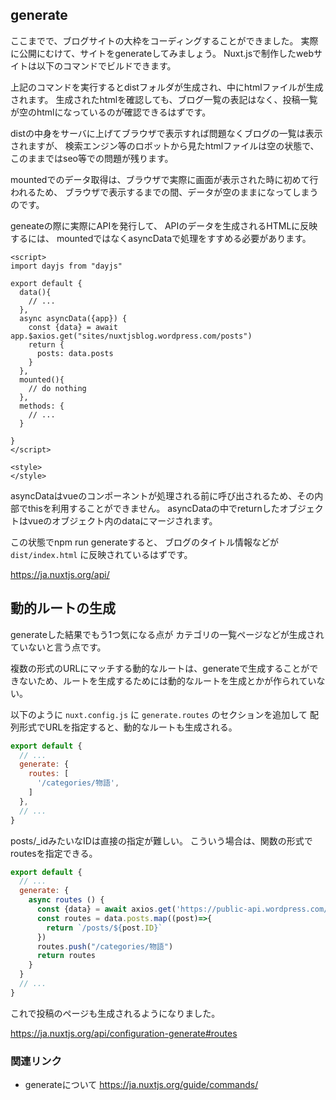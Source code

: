 ## generate 

ここまでで、ブログサイトの大枠をコーディングすることができました。
実際に公開にむけて、サイトをgenerateしてみましょう。
Nuxt.jsで制作したwebサイトは以下のコマンドでビルドできます。


上記のコマンドを実行するとdistフォルダが生成され、中にhtmlファイルが生成されます。
生成されたhtmlを確認しても、ブログ一覧の表記はなく、投稿一覧が空のhtmlになっているのが確認できるはずです。

distの中身をサーバに上げてブラウザで表示すれば問題なくブログの一覧は表示されますが、
検索エンジン等のロボットから見たhtmlファイルは空の状態で、このままではseo等での問題が残ります。

mountedでのデータ取得は、ブラウザで実際に画面が表示された時に初めて行われるため、
ブラウザで表示するまでの間、データが空のままになってしまうのです。

geneateの際に実際にAPIを発行して、
APIのデータを生成されるHTMLに反映するには、
mountedではなくasyncDataで処理をすすめる必要があります。

```vue
<script>
import dayjs from "dayjs"

export default {
  data(){
    // ...
  },
  async asyncData({app}) {
    const {data} = await app.$axios.get("sites/nuxtjsblog.wordpress.com/posts")
    return {
      posts: data.posts
    }
  },
  mounted(){
    // do nothing
  },
  methods: {
    // ...
  }

}
</script>

<style>
</style>

```

asyncDataはvueのコンポーネントが処理される前に呼び出されるため、その内部でthisを利用することができません。
asyncDataの中でreturnしたオブジェクトはvueのオブジェクト内のdataにマージされます。

この状態でnpm run generateすると、
ブログのタイトル情報などが `dist/index.html` に反映されているはずです。

https://ja.nuxtjs.org/api/

## 動的ルートの生成

generateした結果でもう1つ気になる点が  カテゴリの一覧ページなどが生成されていないと言う点です。

複数の形式のURLにマッチする動的なルートは、generateで生成することができないため、ルートを生成するためには動的なルートを生成とかが作られていない。

以下のように `nuxt.config.js` に
`generate.routes` のセクションを追加して
配列形式でURLを指定すると、動的なルートも生成される。

```js
export default {
  // ...
  generate: {
    routes: [
      '/categories/物語',
    ]
  },
  // ...
}
```

posts/_idみたいなIDは直接の指定が難しい。
こういう場合は、関数の形式でroutesを指定できる。

```js
export default {
  // ...
  generate: {
    async routes () {
      const {data} = await axios.get('https://public-api.wordpress.com/rest/v1.1/sites/nuxtjsblog.wordpress.com/posts')
      const routes = data.posts.map((post)=>{
        return `/posts/${post.ID}`
      })
      routes.push("/categories/物語")
      return routes
    }
  }
  // ...
}
```

これで投稿のページも生成されるようになりました。

https://ja.nuxtjs.org/api/configuration-generate#routes

### 関連リンク　　

- generateについて
https://ja.nuxtjs.org/guide/commands/
